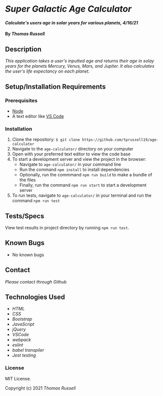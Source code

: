 # _Super Galactic Age Calculator_

#### _Calculate's users age in solar years for various planets, 4/16/21_

#### By _Thomas Russell_

## Description

_This application takes a user's inputted age and returns their age in solay years for the planets Mercury, Venus, Mars, and Jupiter. It also calculates the user's life expectancy on each planet._

## Setup/Installation Requirements

### Prerequisites
* [Node](https://nodejs.org/en/)
* A text editor like [VS Code](https://code.visualstudio.com/)

### Installation
1. Clone the repository: `$ git clone https://github.com/tprussell19/age-calculator`
2. Navigate to the `age-calculator/` directory on your computer
3. Open with your preferred text editor to view the code base
4. To start a development server and view the project in the browser:
    * Navigate to `age-calculator/` in your command line
    * Run the command `npm install` to install dependencies
    * Optionally, run the commmand `npm run build` to make a bundle of the files
    * Finally, run the command `npm run start` to start a development server
5. To run tests, navigate to `age-calculator/` in your terminal and run the command `npm run test`


## Tests/Specs

View test results in project directory by running `npm run test`.

## Known Bugs

* No known bugs

## Contact

_Please contact through Github_

## Technologies Used

* _HTML_
* _CSS_
* _Bootstrap_
* _JavaScript_
* _jQuery_
* _VSCode_
* _webpack_
* _eslint_
* _babel transpiler_
* _Jest testing_

### License

MIT License.

Copyright (c) 2021 _Thomas Russell_

